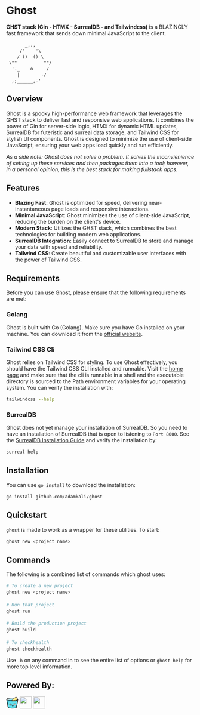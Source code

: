 # Ghost
**GHST stack (Gin - HTMX - SurrealDB - and Tailwindcss)** is a BLAZINGLY fast framework that sends down minimal JavaScript to the client.

```
       _,.,
     /'    '\
    / ()  () \
 \""          ""/    
  '-_    o     /    
    |        ./
  ,;______,-'
```

## Overview

Ghost is a spooky high-performance web framework that leverages the GHST stack to deliver fast and responsive web applications. It combines the power of Gin for server-side logic, HTMX for dynamic HTML updates, SurrealDB for futeristic and surreal data storage, and Tailwind CSS for stylish UI components. Ghost is designed to minimize the use of client-side JavaScript, ensuring your web apps load quickly and run efficiently.

_As a side note: Ghost does not solve a problem. It solves the inconvienience of setting up these services and then packages them into a tool; however, in a personal opinion, this is the best stack for making fullstack apps._

## Features

- **Blazing Fast**: Ghost is optimized for speed, delivering near-instantaneous page loads and responsive interactions.
- **Minimal JavaScript**: Ghost minimizes the use of client-side JavaScript, reducing the burden on the client's device.
- **Modern Stack**: Utilizes the GHST stack, which combines the best technologies for building modern web applications.
- **SurrealDB Integration**: Easily connect to SurrealDB to store and manage your data with speed and reliability.
- **Tailwind CSS**: Create beautiful and customizable user interfaces with the power of Tailwind CSS.

## Requirements

Before you can use Ghost, please ensure that the following requirements are met:

### Golang
Ghost is built with Go (Golang). Make sure you have Go installed on your machine. You can download it from the [official website](https://golang.org/dl/).

### Tailwind CSS Cli
Ghost relies on Tailwind CSS for styling. To use Ghost effectively, you should have the Tailwind CSS CLI installed and runnable. Visit the [home page](https://tailwindcss.com/blog/standalone-cli) and make sure that the cli is runnable in a shell and the executable directory is sourced to the Path environment variables for your operating system. You can verify the installation with: 

```bash
tailwindcss --help
```

### SurrealDB
Ghost does not yet manage your installation of SurrealDB. So you need to have an installation of SurrealDB that is open to listening to `Port 8000`. See the [SurrealDB Installation Guide](https://surrealdb.com/docs/installation) and verify the installation by: 

```bash
surreal help
```

## Installation 
You can use `go install` to download the installation: 
```bash
go install github.com/adamkali/ghost
```

## Quickstart
`ghost` is made to work as a wrapper for these utilities. To start:

```bash
ghost new <project name> 
```

## Commands 
The following is a combined list of commands which ghost uses:
```bash
# To create a new project
ghost new <project name>

# Run that project
ghost run

# Build the production project
ghost build

# To checkhealth
ghost checkhealth
```
Use `-h` on any command in to see the entire list of options or `ghost help` for more top level information.

## Powered By: 
<img src="https://raw.githubusercontent.com/gin-gonic/logo/eecb3150aa7ce5a77b97fd834276b2b6958eaa9d/color.svg" width=32 height=32></img>
<img src="https://tailwindcss.com/_next/static/media/tailwindcss-mark.3c5441fc7a190fb1800d4a5c7f07ba4b1345a9c8.svg" width=32 height=32></img>
<img src="https://surrealdb.com/static/img/assets/icon/icon-3fccfc517c1fa85d61441f736f7bb6ac.svg" width=32 height=32></img>


